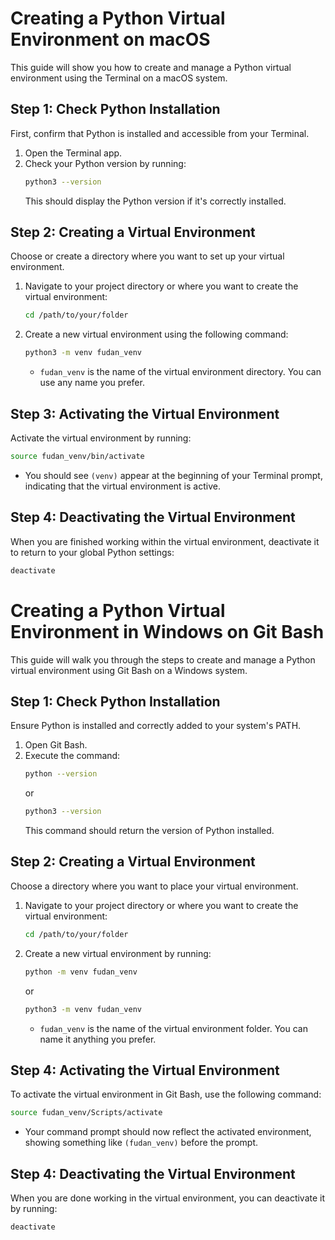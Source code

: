 # Creating a Python Virtual Environment on macOS

This guide will show you how to create and manage a Python virtual environment using the Terminal on a macOS system.

## Step 1: Check Python Installation

First, confirm that Python is installed and accessible from your Terminal.

1. Open the Terminal app.
2. Check your Python version by running:
   ```bash
   python3 --version
   ```
   This should display the Python version if it's correctly installed.

## Step 2: Creating a Virtual Environment

Choose or create a directory where you want to set up your virtual environment.

1. Navigate to your project directory or where you want to create the virtual environment:
   ```bash
   cd /path/to/your/folder
   ```
2. Create a new virtual environment using the following command:
   ```bash
   python3 -m venv fudan_venv
   ```
   - `fudan_venv` is the name of the virtual environment directory. You can use any name you prefer.

## Step 3: Activating the Virtual Environment

Activate the virtual environment by running:

```bash
source fudan_venv/bin/activate
```

- You should see `(venv)` appear at the beginning of your Terminal prompt, indicating that the virtual environment is active.

## Step 4: Deactivating the Virtual Environment

When you are finished working within the virtual environment, deactivate it to return to your global Python settings:

```bash
deactivate
```

# Creating a Python Virtual Environment in Windows on Git Bash

This guide will walk you through the steps to create and manage a Python virtual environment using Git Bash on a Windows system.

## Step 1: Check Python Installation

Ensure Python is installed and correctly added to your system's PATH.

1. Open Git Bash.
2. Execute the command:
   ```bash
   python --version
   ```
   or
   ```bash
   python3 --version
   ```
   This command should return the version of Python installed.

## Step 2: Creating a Virtual Environment

Choose a directory where you want to place your virtual environment.

1. Navigate to your project directory or where you want to create the virtual environment:
   ```bash
   cd /path/to/your/folder
   ```
2. Create a new virtual environment by running:
   ```bash
   python -m venv fudan_venv
   ```
   or
   ```bash
   python3 -m venv fudan_venv
   ```
   - `fudan_venv` is the name of the virtual environment folder. You can name it anything you prefer.

## Step 4: Activating the Virtual Environment

To activate the virtual environment in Git Bash, use the following command:

```bash
source fudan_venv/Scripts/activate
```

- Your command prompt should now reflect the activated environment, showing something like `(fudan_venv)` before the prompt.

## Step 4: Deactivating the Virtual Environment

When you are done working in the virtual environment, you can deactivate it by running:

```bash
deactivate
```
